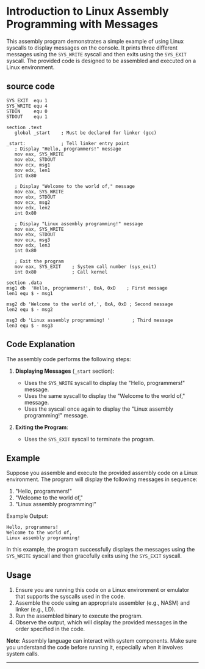 # Introduction to Linux Assembly Programming with Messages

This assembly program demonstrates a simple example of using Linux syscalls to display messages on the console. It prints three different messages using the `SYS_WRITE` syscall and then exits using the `SYS_EXIT` syscall. The provided code is designed to be assembled and executed on a Linux environment.

## source code 
```assembly
SYS_EXIT  equ 1
SYS_WRITE equ 4
STDIN     equ 0
STDOUT    equ 1

section .text
   global _start    ; Must be declared for linker (gcc)
   
_start:             ; Tell linker entry point
   ; Display "Hello, programmers!" message
   mov eax, SYS_WRITE         
   mov ebx, STDOUT         
   mov ecx, msg1         
   mov edx, len1 
   int 0x80                
   
   ; Display "Welcome to the world of," message
   mov eax, SYS_WRITE         
   mov ebx, STDOUT         
   mov ecx, msg2         
   mov edx, len2 
   int 0x80 
   
   ; Display "Linux assembly programming!" message
   mov eax, SYS_WRITE         
   mov ebx, STDOUT         
   mov ecx, msg3         
   mov edx, len3 
   int 0x80
   
   ; Exit the program
   mov eax, SYS_EXIT    ; System call number (sys_exit)
   int 0x80             ; Call kernel

section .data
msg1 db  'Hello, programmers!', 0xA, 0xD    ; First message
len1 equ $ - msg1       

msg2 db 'Welcome to the world of,', 0xA, 0xD ; Second message
len2 equ $ - msg2 

msg3 db 'Linux assembly programming! '        ; Third message
len3 equ $ - msg3
```

## Code Explanation

The assembly code performs the following steps:

1. **Displaying Messages** (`_start` section):
   - Uses the `SYS_WRITE` syscall to display the "Hello, programmers!" message.
   - Uses the same syscall to display the "Welcome to the world of," message.
   - Uses the syscall once again to display the "Linux assembly programming!" message.

2. **Exiting the Program**:
   - Uses the `SYS_EXIT` syscall to terminate the program.

## Example

Suppose you assemble and execute the provided assembly code on a Linux environment. The program will display the following messages in sequence:

1. "Hello, programmers!"
2. "Welcome to the world of,"
3. "Linux assembly programming!"

Example Output:
```
Hello, programmers!
Welcome to the world of,
Linux assembly programming!
```

In this example, the program successfully displays the messages using the `SYS_WRITE` syscall and then gracefully exits using the `SYS_EXIT` syscall.

## Usage

1. Ensure you are running this code on a Linux environment or emulator that supports the syscalls used in the code.
2. Assemble the code using an appropriate assembler (e.g., NASM) and linker (e.g., LD).
3. Run the assembled binary to execute the program.
4. Observe the output, which will display the provided messages in the order specified in the code.

**Note**: Assembly language can interact with system components. Make sure you understand the code before running it, especially when it involves system calls.

---